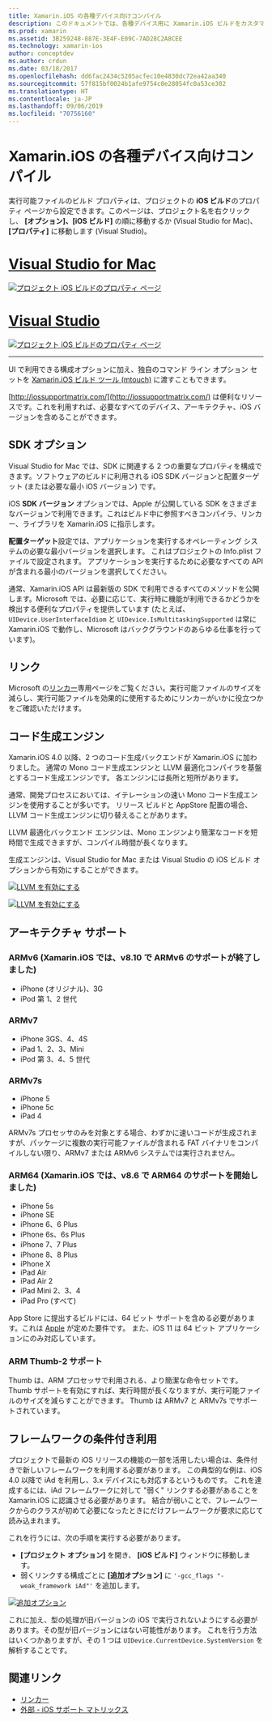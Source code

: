 ```yaml
---
title: Xamarin.iOS の各種デバイス向けコンパイル
description: このドキュメントでは、各種デバイス用に Xamarin.iOS ビルドをカスタマイズするために使用できる、さまざまなビルド構成オプションについて説明します。
ms.prod: xamarin
ms.assetid: 3B259248-887E-3E4F-E09C-7AD28C2A8CEE
ms.technology: xamarin-ios
author: conceptdev
ms.author: crdun
ms.date: 03/18/2017
ms.openlocfilehash: dd6fac2434c5205acfec10e4830dc72ea42aa340
ms.sourcegitcommit: 57f815bf0024b1afe9754c0e28054fc0a53ce302
ms.translationtype: HT
ms.contentlocale: ja-JP
ms.lasthandoff: 09/06/2019
ms.locfileid: "70756160"
---
```

# <a name="compiling-for-different-devices-in-xamarinios"></a>Xamarin.iOS の各種デバイス向けコンパイル

実行可能ファイルのビルド プロパティは、プロジェクトの **iOS ビルド**のプロパティ ページから設定できます。このページは、プロジェクト名を右クリックし、 **[オプション]、[iOS ビルド]** の順に移動するか (Visual Studio for Mac)、 **[プロパティ]** に移動します (Visual Studio)。

# <a name="visual-studio-for-mactabmacos"></a>[Visual Studio for Mac](#tab/macos)

[![](compiling-for-different-devices-images/image1.png "プロジェクト iOS ビルドのプロパティ ページ")](compiling-for-different-devices-images/image1.png#lightbox) 

# <a name="visual-studiotabwindows"></a>[Visual Studio](#tab/windows)

[![](compiling-for-different-devices-images/image1a.png "プロジェクト iOS ビルドのプロパティ ページ")](compiling-for-different-devices-images/image1a.png#lightbox)

-----

UI で利用できる構成オプションに加え、独自のコマンド ライン オプション セットを [Xamarin.iOS ビルド ツール (mtouch)](~/ios/deploy-test/mtouch.md) に渡すこともできます。

[http://iossupportmatrix.com/](http://iossupportmatrix.com/) は便利なリソースです。これを利用すれば、必要なすべてのデバイス、アーキテクチャ、iOS バージョンを含めることができます。

 <a name="SDK_Options" />

## <a name="sdk-options"></a>SDK オプション

Visual Studio for Mac では、SDK に関連する 2 つの重要なプロパティを構成できます。ソフトウェアのビルドに利用される iOS SDK バージョンと配置ターゲット (または必要な最小 iOS バージョン) です。

iOS **SDK バージョン** オプションでは、Apple が公開している SDK をさまざまなバージョンで利用できます。これはビルド中に参照すべきコンパイラ、リンカー、ライブラリを Xamarin.iOS に指示します。 

**配置ターゲット**設定では、アプリケーションを実行するオペレーティング システムの必要な最小バージョンを選択します。 これはプロジェクトの Info.plist ファイルで設定されます。 アプリケーションを実行するために必要なすべての API が含まれる最小のバージョンを選択してください。

通常、Xamarin.iOS API は最新版の SDK で利用できるすべてのメソッドを公開します。Microsoft では、必要に応じて、実行時に機能が利用できるかどうかを検出する便利なプロパティを提供しています (たとえば、`UIDevice.UserInterfaceIdiom` と `UIDevice.IsMultitaskingSupported` は常に Xamarin.iOS で動作し、Microsoft はバックグラウンドのあらゆる仕事を行っています)。

 <a name="Linking" />

## <a name="linking"></a>リンク

Microsoft の[リンカー](~/ios/deploy-test/linker.md)専用ページをご覧ください。実行可能ファイルのサイズを減らし、実行可能ファイルを効果的に使用するためにリンカーがいかに役立つかをご確認いただけます。

 <a name="Code_Generation_Engine" />

## <a name="code-generation-engine"></a>コード生成エンジン

Xamarin.iOS 4.0 以降、2 つのコード生成バックエンドが Xamarin.iOS に加わりました。 通常の Mono コード生成エンジンと LLVM 最適化コンパイラを基盤とするコード生成エンジンです。 各エンジンには長所と短所があります。

通常、開発プロセスにおいては、イテレーションの速い Mono コード生成エンジンを使用することが多いです。 リリース ビルドと AppStore 配置の場合、LLVM コード生成エンジンに切り替えることがあります。

LLVM 最適化バックエンド エンジンは、Mono エンジンより簡潔なコードを短時間で生成できますが、コンパイル時間が長くなります。

生成エンジンは、Visual Studio for Mac または Visual Studio の iOS ビルド オプションから有効にすることができます。

[![](compiling-for-different-devices-images/image2.png "LLVM を有効にする")](compiling-for-different-devices-images/image2.png#lightbox)

[![](compiling-for-different-devices-images/image2a.png "LLVM を有効にする")](compiling-for-different-devices-images/image2a.png#lightbox)

 <a name="ARMV7_and_ARMV7s_support" />

## <a name="architecture-support"></a>アーキテクチャ サポート

<a name="armv6-discontinued" />

### <a name="armv6-xamarinios-discontinued-support-for-armv6-with-v810"></a>ARMv6 (Xamarin.iOS では、v8.10 で ARMv6 のサポートが終了しました)

- iPhone (オリジナル)、3G
- iPod 第 1、2 世代

### <a name="armv7"></a>ARMv7

- iPhone 3GS、4、4S
- iPad 1、2、3、Mini
- iPod 第 3、4、5 世代

### <a name="armv7s"></a>ARMv7s

- iPhone 5
- iPhone 5c
- iPad 4

ARMv7s プロセッサのみを対象とする場合、わずかに速いコードが生成されますが、パッケージに複数の実行可能ファイルが含まれる FAT バイナリをコンパイルしない限り、ARMv7 または ARMv6 システムでは実行されません。

### <a name="arm64-xamarinios-started-supporting-arm64-in-v86"></a>ARM64 (Xamarin.iOS では、v8.6 で ARM64 のサポートを開始しました)

- iPhone 5s
- iPhone SE
- iPhone 6、6 Plus
- iPhone 6s、6s Plus
- iPhone 7、7 Plus
- iPhone 8、8 Plus
- iPhone X
- iPad Air
- iPad Air 2
- iPad Mini 2、3、4
- iPad Pro (すべて)

App Store に提出するビルドには、64 ビット サポートを含める必要があります。これは [Apple](https://developer.apple.com/news/?id=12172014b) が定めた要件です。 また、iOS 11 は 64 ビット アプリケーションにのみ対応しています。

 <a name="ARM_Thumb_Support" />

### <a name="arm-thumb-2-support"></a>ARM Thumb-2 サポート

Thumb は、ARM プロセッサで利用される、より簡潔な命令セットです。 Thumb サポートを有効にすれば、実行時間が長くなりますが、実行可能ファイルのサイズを減らすことができます。 Thumb は ARMv7 と ARMv7s でサポートされています。

 <a name="Conditional_framwork_useage" />

## <a name="conditional-framework-usage"></a>フレームワークの条件付き利用

プロジェクトで最新の iOS リリースの機能の一部を活用したい場合は、条件付きで新しいフレームワークを利用する必要があります。 この典型的な例は、iOS 4.0 以降で iAd を利用し、3.x デバイスにも対応するというものです。 これを達成するには、iAd フレームワークに対して "弱く" リンクする必要があることを Xamarin.iOS に認識させる必要があります。 結合が弱いことで、フレームワークからのクラスが初めて必要になったときにだけフレームワークが要求に応じて読み込まれます。

これを行うには、次の手順を実行する必要があります。

- **[プロジェクト オプション]** を開き、 **[iOS ビルド]** ウィンドウに移動します。
- 弱くリンクする構成ごとに **[追加オプション]** に `'-gcc_flags "-weak_framework iAd"'` を追加します。

[![](compiling-for-different-devices-images/image3.png "追加オプション")](compiling-for-different-devices-images/image3.png#lightbox)

これに加え、型の処理が旧バージョンの iOS で実行されないようにする必要があります。その型が旧バージョンにはない可能性があります。 これを行う方法はいくつかありますが、その 1 つは `UIDevice.CurrentDevice.SystemVersion` を解析することです。

## <a name="related-links"></a>関連リンク

- [リンカー](~/ios/deploy-test/linker.md)
- [外部 - iOS サポート マトリックス](http://iossupportmatrix.com/)

